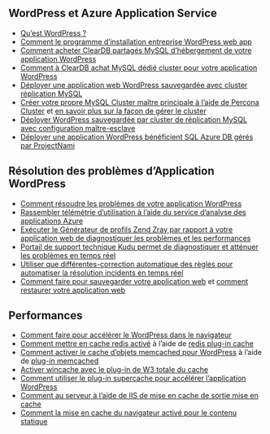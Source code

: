 ## <a name="wordpress-and-azure-app-service"></a>WordPress et Azure Application Service

* [Qu’est WordPress ?](https://wordpress.org/)
* [Comment le programme d’installation entreprise WordPress web app](../articles/app-service-web/web-sites-php-enterprise-wordpress.md)
* [Comment acheter ClearDB partagés MySQL d’hébergement de votre application WordPress](http://blog.syntaxc4.net/post/2012/12/03/provisioning-a-mysql-database-from-the-windows-azure-store.aspx)
* [Comment à ClearDB achat MySQL dédié cluster pour votre application WordPress](https://azure.microsoft.com/blog/announcing-new-mysql-premium-tiers-from-cleardb/)
* [Déployer une application web WordPress sauvegardée avec cluster réplication MySQL](/documentation/templates/wordpress-mysql-replication/)
* [Créer votre propre MySQL Cluster maître principale à l’aide de Percona Cluster](/documentation/templates/mysql-ha-pxc/) et [en savoir plus sur la façon de gérer le cluster](https://github.com/fanjeffrey/axiom.articles/tree/master/pxc)
* [Déployer WordPress sauvegardée par cluster de réplication MySQL avec configuration maître-esclave](/documentation/templates/mysql-replication/)
* [Déployer une application WordPress bénéficient SQL Azure DB gérés par ProjectNami](/marketplace/partners/projectnami/projectnami/)
  
## <a name="troubleshooting-wordpress-application"></a>Résolution des problèmes d’Application WordPress

* [Comment résoudre les problèmes de votre application WordPress](https://sunithamk.wordpress.com/2014/09/04/wordpress-troubleshooting-techniques-on-azure-websites/)
* [Rassembler télémétrie d’utilisation à l’aide du service d’analyse des applications Azure](https://azure.microsoft.com/blog/usage-analytics-for-wordpress-with-azure-app-insights/)
* [Exécuter le Générateur de profils Zend Zray par rapport à votre application web de diagnostiquer les problèmes et les performances](https://sunithamk.wordpress.com/2015/08/04/profiling-php-application-on-azure-web-apps/)
* [Portail de support technique Kudu permet de diagnostiquer et atténuer les problèmes en temps réel](https://sunithamk.wordpress.com/2015/11/04/diagnose-and-mitigate-issues-with-azure-web-apps-support-portal/)
* [Utiliser que différentes-correction automatique des règles pour automatiser la résolution incidents en temps réel](http://microsoftazurewebsitescheatsheet.info/#auto-heal)
* [Comment faire pour sauvegarder votre application web](../articles/app-service-web/web-sites-backup.md) et [comment restaurer votre application web](../articles/app-service-web/web-sites-restore.md)

## <a name="performance"></a>Performances

* [Comment faire pour accélérer le WordPress dans le navigateur](https://sunithamk.wordpress.com/2014/08/01/10-ways-to-speed-up-your-wordpress-site-on-azure-websites/)
* [Comment mettre en cache redis activé](../articles/redis-cache/cache-dotnet-how-to-use-azure-redis-cache.md) à l’aide de [redis plug-in cache](https://wordpress.org/plugins/wp-redis/)
* [Comment activer le cache d’objets memcached pour WordPress](../articles/app-service-web/web-sites-connect-to-redis-using-memcache-protocol.md) à l’aide de [plug-in memcached](https://wordpress.org/plugins/memcached/)
* [Activer wincache avec le plug-in de W3 totale du cache](https://wordpress.org/plugins/w3-total-cache/)
* [Comment utiliser le plug-in supercache pour accélérer l’application WordPress](http://ruslany.net/2008/12/speed-up-wordpress-on-iis-70/)
* [Comment au serveur à l’aide de IIS de mise en cache de sortie mise en cache](http://blogs.msdn.com/b/brian_swan/archive/2011/06/08/performance-tuning-php-apps-on-windows-iis-with-output-caching.aspx)
* [Comment la mise en cache du navigateur activé pour le contenu statique](http://www.iis.net/configreference/system.webserver/staticcontent)
